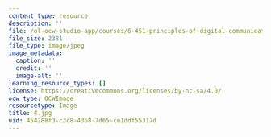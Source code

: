 ```yaml
---
content_type: resource
description: ''
file: /ol-ocw-studio-app/courses/6-451-principles-of-digital-communication-ii-spring-2005/454288f3c3c843687d65ce1ddf55317d_4.jpg
file_size: 2381
file_type: image/jpeg
image_metadata:
  caption: ''
  credit: ''
  image-alt: ''
learning_resource_types: []
license: https://creativecommons.org/licenses/by-nc-sa/4.0/
ocw_type: OCWImage
resourcetype: Image
title: 4.jpg
uid: 454288f3-c3c8-4368-7d65-ce1ddf55317d
---
```

